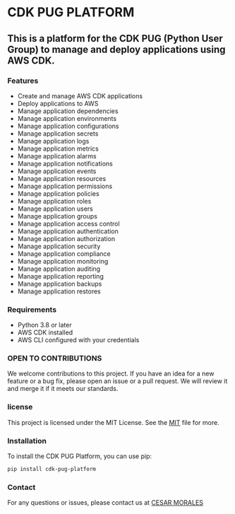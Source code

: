 # CDK PUG PLATFORM

## This is a platform for the CDK PUG (Python User Group) to manage and deploy applications using AWS CDK.

### Features

- Create and manage AWS CDK applications
- Deploy applications to AWS
- Manage application dependencies
- Manage application environments
- Manage application configurations
- Manage application secrets
- Manage application logs
- Manage application metrics
- Manage application alarms
- Manage application notifications
- Manage application events
- Manage application resources
- Manage application permissions
- Manage application policies
- Manage application roles
- Manage application users
- Manage application groups
- Manage application access control
- Manage application authentication
- Manage application authorization
- Manage application security
- Manage application compliance
- Manage application monitoring
- Manage application auditing
- Manage application reporting
- Manage application backups
- Manage application restores

### Requirements

- Python 3.8 or later
- AWS CDK installed
- AWS CLI configured with your credentials

### OPEN TO CONTRIBUTIONS

We welcome contributions to this project. If you have an idea for a new feature or a bug fix, please open an issue or a pull request. We will review it and merge it if it meets our standards.

### license

This project is licensed under the MIT License. See the [MIT]([LICENSE](https://github.com/morales-corp/cdk-pug-platform/blob/master/LICENSE)) file for more.

### Installation

To install the CDK PUG Platform, you can use pip:

```bash
pip install cdk-pug-platform
```

### Contact

For any questions or issues, please contact us at [CESAR MORALES](me@cesarmoralesonya.es)
